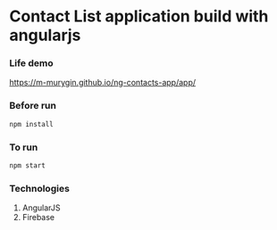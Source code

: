 # Contact List application build with angularjs

### Life demo
https://m-murygin.github.io/ng-contacts-app/app/

### Before run
```sh
npm install
```

### To run
```sh
npm start
```

### Technologies  
1. AngularJS  
2. Firebase  
